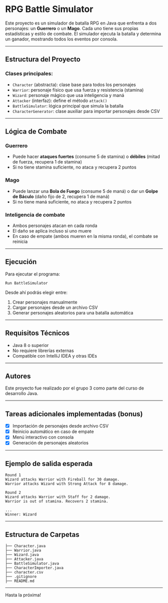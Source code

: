 # RPG Battle Simulator

Este proyecto es un simulador de batalla RPG en Java que enfrenta a dos personajes: un **Guerrero** o un **Mago**. Cada uno tiene sus propias estadísticas y estilo de combate. El simulador ejecuta la batalla y determina un ganador, mostrando todos los eventos por consola.

---

## Estructura del Proyecto

### Clases principales:
- `Character` (abstracta): clase base para todos los personajes
- `Warrior`: personaje físico que usa fuerza y resistencia (stamina)
- `Wizard`: personaje mágico que usa inteligencia y maná
- `Attacker` (interfaz): define el método `attack()`
- `BattleSimulator`: lógica principal que simula la batalla
- `CharacterGenerator`: clase auxiliar para importar personajes desde CSV

---

##  Lógica de Combate

###  Guerrero
- Puede hacer **ataques fuertes** (consume 5 de stamina) o **débiles** (mitad de fuerza, recupera 1 de stamina)
- Si no tiene stamina suficiente, no ataca y recupera 2 puntos

###  Mago
- Puede lanzar una **Bola de Fuego** (consume 5 de maná) o dar un **Golpe de Báculo** (daño fijo de 2, recupera 1 de maná)
- Si no tiene maná suficiente, no ataca y recupera 2 puntos

###  Inteligencia de combate
- Ambos personajes atacan en cada ronda
- El daño se aplica incluso si uno muere
- En caso de empate (ambos mueren en la misma ronda), el combate se reinicia

---

##  Ejecución

Para ejecutar el programa:

```
Run BattleSimulator
```

Desde ahí podrás elegir entre:

1. Crear personajes manualmente
2. Cargar personajes desde un archivo CSV
3. Generar personajes aleatorios para una batalla automática

---

##  Requisitos Técnicos

- Java 8 o superior
- No requiere librerías externas
- Compatible con IntelliJ IDEA y otras IDEs

---

##  Autores

Este proyecto fue realizado por el grupo 3 como parte del curso de desarrollo Java.

---

##  Tareas adicionales implementadas (bonus)

- [x] Importación de personajes desde archivo CSV
- [x] Reinicio automático en caso de empate
- [x] Menú interactivo con consola
- [x] Generación de personajes aleatorios

---

##  Ejemplo de salida esperada

```
Round 1
Wizard attacks Warrior with Fireball for 30 damage.
Warrior attacks Wizard with Strong Attack for 8 damage.

Round 2
Wizard attacks Warrior with Staff for 2 damage.
Warrior is out of stamina. Recovers 2 stamina.

...
Winner: Wizard 
```

---

##  Estructura de Carpetas

```
├── Character.java
├── Warrior.java
├── Wizard.java
├── Attacker.java
├── BattleSimulator.java
├── CharacterImporter.java
├── character.csv
├── .gitignore
├── README.md
```

---

Hasta la próxima!


